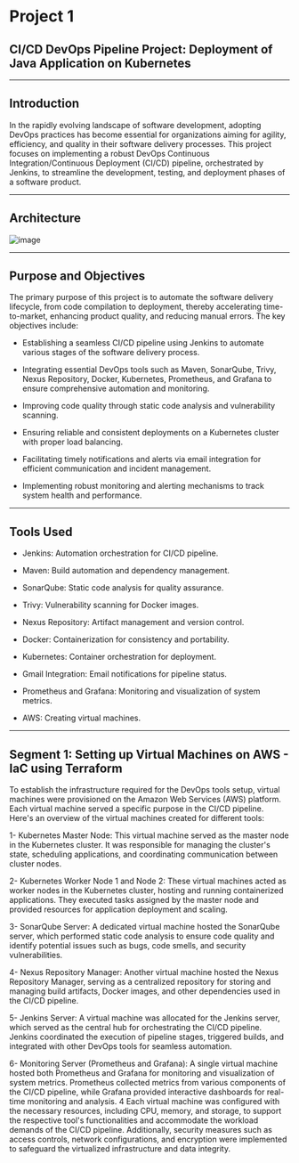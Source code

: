 #  Project 1
## CI/CD DevOps Pipeline Project: Deployment of Java Application on Kubernetes
---
## Introduction
In the rapidly evolving landscape of software development, adopting DevOps practices has become essential for organizations aiming for agility, efficiency, and quality in their software delivery processes. This project focuses on implementing a robust DevOps Continuous Integration/Continuous Deployment (CI/CD) pipeline, orchestrated by Jenkins, to streamline the development, testing, and deployment phases of a software product.

---
## Architecture
![image](https://github.com/user-attachments/assets/e912b17e-aa63-43e8-ae46-e36a3f6a2e81)

---
## Purpose and Objectives
The primary purpose of this project is to automate the software delivery lifecycle, from code compilation to deployment, thereby accelerating time-to-market, enhancing product quality, and reducing manual errors. The key objectives include:

- Establishing a seamless CI/CD pipeline using Jenkins to automate various stages of the software delivery process.

- Integrating essential DevOps tools such as Maven, SonarQube, Trivy, Nexus Repository, Docker, Kubernetes, Prometheus, and Grafana to ensure comprehensive automation and monitoring.

- Improving code quality through static code analysis and vulnerability scanning.

- Ensuring reliable and consistent deployments on a Kubernetes cluster with proper load balancing.

- Facilitating timely notifications and alerts via email integration for efficient communication and incident management.

- Implementing robust monitoring and alerting mechanisms to track system health and performance.

---
## Tools Used

* Jenkins: Automation orchestration for CI/CD pipeline.

* Maven: Build automation and dependency management.

* SonarQube: Static code analysis for quality assurance.

* Trivy: Vulnerability scanning for Docker images.

* Nexus Repository: Artifact management and version control.

* Docker: Containerization for consistency and portability.

* Kubernetes: Container orchestration for deployment.

* Gmail Integration: Email notifications for pipeline status.

* Prometheus and Grafana: Monitoring and visualization of system metrics.

* AWS: Creating virtual machines.
---
## Segment 1: Setting up Virtual Machines on AWS - IaC using Terraform
To establish the infrastructure required for the DevOps tools setup, virtual machines were provisioned on the Amazon Web Services (AWS) platform. Each virtual machine served a specific purpose in the CI/CD pipeline. Here's an overview of the virtual machines created for different tools:

1- Kubernetes Master Node: This virtual machine served as the master node in the Kubernetes cluster. It was responsible for managing the cluster's state, scheduling applications, and coordinating communication between cluster nodes.

2- Kubernetes Worker Node 1 and Node 2: These virtual machines acted as worker nodes in the Kubernetes cluster, hosting and running containerized applications. They executed tasks assigned by the master node and provided resources for application deployment and scaling.

3- SonarQube Server: A dedicated virtual machine hosted the SonarQube server, which performed static code analysis to ensure code quality and identify potential issues such as bugs, code smells, and security vulnerabilities.

4- Nexus Repository Manager: Another virtual machine hosted the Nexus Repository Manager, serving as a centralized repository for storing and managing build artifacts, Docker images, and other dependencies used in the CI/CD pipeline.

5- Jenkins Server: A virtual machine was allocated for the Jenkins server, which served as the central hub for orchestrating the CI/CD pipeline. Jenkins coordinated the execution of pipeline stages, triggered builds, and integrated with other DevOps tools for seamless automation.

6- Monitoring Server (Prometheus and Grafana): A single virtual machine hosted both Prometheus and Grafana for monitoring and visualization of system metrics. Prometheus collected metrics from various components of the CI/CD pipeline, while Grafana provided interactive dashboards for real-time monitoring and analysis. 4 Each virtual machine was configured with the necessary resources, including CPU, memory, and storage, to support the respective tool's functionalities and accommodate the workload demands of the CI/CD pipeline. Additionally, security measures such as access controls, network configurations, and encryption were implemented to safeguard the virtualized infrastructure and data integrity.


